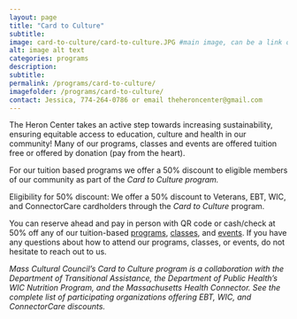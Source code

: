 ```yaml
---
layout: page
title: "Card to Culture"
subtitle: 
image: card-to-culture/card-to-culture.JPG #main image, can be a link or a file in assets/img/portfolio
alt: image alt text
categories: programs
description:
subtitle:
permalink: /programs/card-to-culture/
imagefolder: /programs/card-to-culture/
contact: Jessica, 774-264-0786 or email theheroncenter@gmail.com
---
```



The Heron Center takes an active step towards increasing sustainability, ensuring equitable access to education, culture and health in our community!
Many of our programs, classes and events are offered tuition free or offered by donation (pay from the heart).

For our tuition based programs we offer a 50% discount to eligible members of our community as part of the *Card to Culture program.*

Eligibility for 50% discount:
We offer a 50% discount to Veterans, EBT, WIC, and ConnectorCare cardholders through the *Card to Culture* program.

You can reserve ahead and pay in person with QR code or cash/check at 50% off any of our tuition-based [programs](/programs/), [classes](/classes/), and [events](/events/). If you have any questions about how to attend our programs, classes, or events, do not hesitate to reach out to us.

*Mass Cultural Council’s Card to Culture program is a collaboration with the Department of Transitional Assistance, the Department of Public Health’s WIC Nutrition Program, and the Massachusetts Health Connector. See the complete list of participating organizations offering EBT, WIC, and ConnectorCare discounts.*
